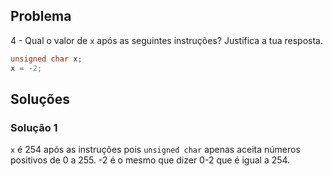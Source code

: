 ## Problema

4 - Qual o valor de `x` após as seguintes instruções? Justifica a tua
resposta.

```c
unsigned char x;
x = -2;
```

## Soluções

### Solução 1

`x` é 254 após as instruções pois `unsigned char` apenas aceita números
positivos de 0 a 255. -2 é o mesmo que dizer 0-2 que é igual a 254.
